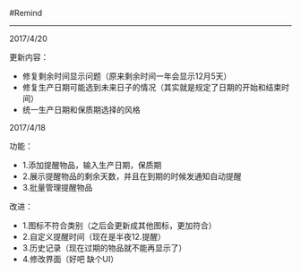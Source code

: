 #Remind
***
2017/4/20

更新内容：

* 修复剩余时间显示问题（原来剩余时间一年会显示12月5天）
* 修复生产日期可能选到未来日子的情况（其实就是规定了日期的开始和结束时间）
* 统一生产日期和保质期选择的风格 

2017/4/18

功能：

* 1.添加提醒物品，输入生产日期，保质期
* 2.展示提醒物品的剩余天数，并且在到期的时候发通知自动提醒
* 3.批量管理提醒物品

改进：

* 1.图标不符合类别（之后会更新成其他图标，更加符合）
* 2.自定义提醒时间（现在是半夜12.提醒）
* 3.历史记录（现在过期的物品就不能再显示了）
* 4.修改界面（好吧 缺个UI）